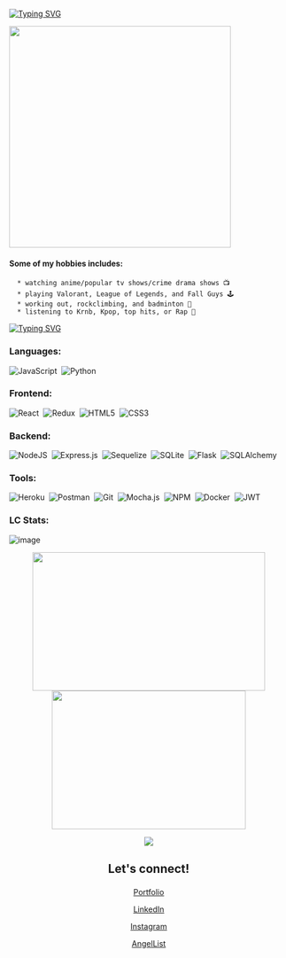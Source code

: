 [![Typing SVG](https://readme-typing-svg.herokuapp.com?font=Fira+Code&pause=1000&width=435&lines=Hi+there+%F0%9F%91%8B%2C+my+name+is+Edgar+Lee)](https://git.io/typing-svg)
<br>

<p>
<img align="center" src="https://c.tenor.com/H-NXH7iOy_gAAAAC/gojo-satoru-jujutsu-kaisen.gif" width="400" />
  <br>
   <h4>Some of my hobbies includes:</h4>
   
      * watching anime/popular tv shows/crime drama shows 📺
      * playing Valorant, League of Legends, and Fall Guys 🕹️
      * working out, rockclimbing, and badminton 🏸
      * listening to Krnb, Kpop, top hits, or Rap 🎵
</p>


[![Typing SVG](https://readme-typing-svg.herokuapp.com?font=Fira+Code&pause=1000&width=435&lines=Here+are+some+skills+I+learned%3A)](https://git.io/typing-svg)
<br>
### Languages:
![JavaScript](https://img.shields.io/badge/JavaScript-323330?style=for-the-badge&logo=javascript&logoColor=F7DF1E)&nbsp; 
![Python](https://img.shields.io/badge/Python-14354C?style=for-the-badge&logo=python&logoColor=white)&nbsp;
<br>

### Frontend:
![React](https://img.shields.io/badge/react-%2320232a.svg?style=for-the-badge&logo=react&logoColor=%2361DAFB)&nbsp;
![Redux](https://img.shields.io/badge/redux-%23593d88.svg?style=for-the-badge&logo=redux&logoColor=white)&nbsp;
![HTML5](https://img.shields.io/badge/html5-%23E34F26.svg?style=for-the-badge&logo=html5&logoColor=white)&nbsp;
![CSS3](https://img.shields.io/badge/css3-%231572B6.svg?style=for-the-badge&logo=css3&logoColor=white)&nbsp;
<br>

###  Backend:
![NodeJS](https://img.shields.io/badge/Node.js-339933?style=for-the-badge&logo=nodedotjs&logoColor=white)&nbsp;
![Express.js](https://img.shields.io/badge/express.js-%23404d59.svg?style=for-the-badge&logo=express&logoColor=%2361DAFB)&nbsp;
![Sequelize](https://img.shields.io/badge/Sequelize-52B0E7?style=for-the-badge&logo=Sequelize&logoColor=white)&nbsp;
![SQLite](https://img.shields.io/badge/sqlite-%2307405e.svg?style=for-the-badge&logo=sqlite&logoColor=white)&nbsp;
![Flask](https://img.shields.io/badge/Flask-000000?style=for-the-badge&logo=flask&logoColor=white)&nbsp;
![SQLAlchemy](https://img.shields.io/badge/SQLAlchemy-100000?style=for-the-badge&logo=sql&logoColor=BA1212&labelColor=AD0000&color=A90000)&nbsp;
<br>

### Tools:
![Heroku](https://img.shields.io/badge/heroku-%23430098.svg?style=for-the-badge&logo=heroku&logoColor=white)&nbsp; 
![Postman](https://img.shields.io/badge/Postman-FF6C37?style=for-the-badge&logo=postman&logoColor=white)&nbsp; 
![Git](https://img.shields.io/badge/GIT-E44C30?style=for-the-badge&logo=git&logoColor=white)&nbsp;
![Mocha.js](https://img.shields.io/badge/mocha.js-323330?style=for-the-badge&logo=mocha&logoColor=Brown)&nbsp;
![NPM](https://img.shields.io/badge/npm-CB3837?style=for-the-badge&logo=npm&logoColor=white)&nbsp;
![Docker](https://img.shields.io/badge/docker-%230db7ed.svg?style=for-the-badge&logo=docker&logoColor=white)&nbsp;
![JWT](https://img.shields.io/badge/JWT-black?style=for-the-badge&logo=JSON%20web%20tokens)
<br>

### LC Stats:
![image](https://user-images.githubusercontent.com/101891232/231546692-7f259b89-7330-4d30-96ca-d31807e05552.png)





<p align="center">
<a href="https://github.com/anuraghazra/github-readme-stats">
  <img height ="250px" width="420px" align="center" src="https://github-readme-stats.vercel.app/api?username=EdgarMLee&theme=github_dark&hide_border=true" />
</a>
<a href="https://github.com/anuraghazra/github-readme-stats">
  <img height ="250px" width="350px" align="center" src="https://github-readme-stats.vercel.app/api/top-langs/?username=EdgarMLee&layout=compact&theme=github_dark&hide_border=true" />
</a>
</p>
  
<p align="center">
<img src="https://komarev.com/ghpvc/?username=EdgarMLee&color=3f62c0"/>
</p>

<h2><p align="center">
Let's connect!
</p></h2>

<p align="center">
<a href="https://edgarmlee.github.io/">Portfolio</a>
</p>
<p align="center">
<a href="https://www.linkedin.com/in/edgar-lee-1357el135/">LinkedIn</a>
</p>
<p align="center">
<a href="https://www.instagram.com/edgarmlee/">Instagram</a>
</p>
<p align="center">
<a href="https://angel.co/u/edgar-mun-lee">AngelList</a>
</p>
